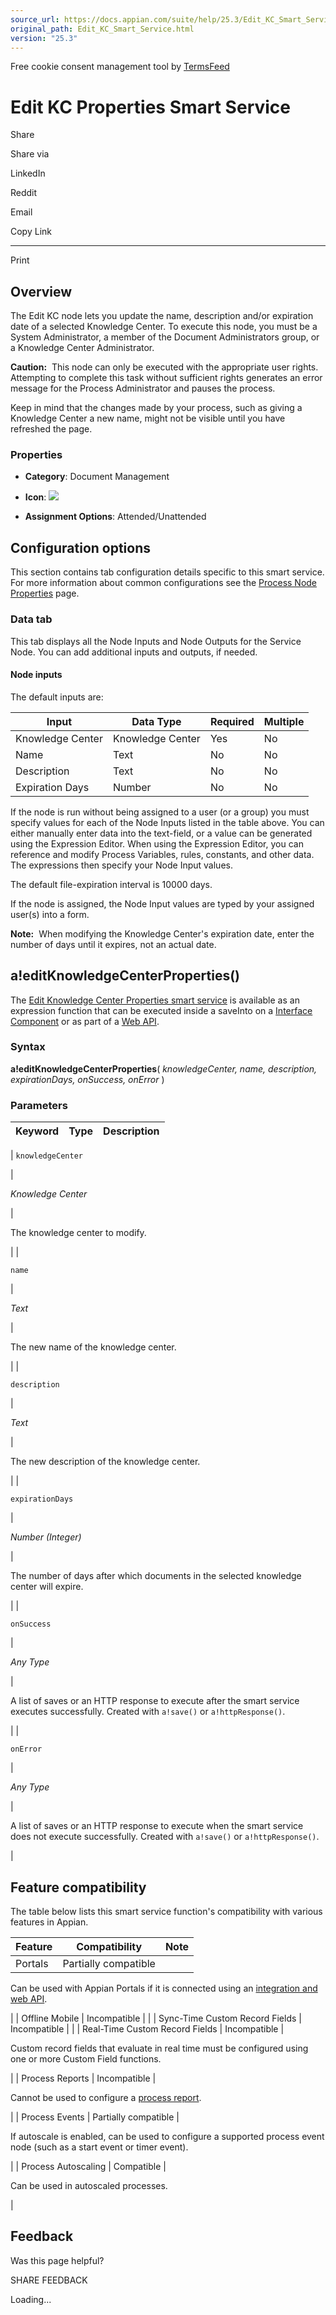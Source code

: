 ```yaml
---
source_url: https://docs.appian.com/suite/help/25.3/Edit_KC_Smart_Service.html
original_path: Edit_KC_Smart_Service.html
version: "25.3"
---
```


Free cookie consent management tool by [TermsFeed](https://www.termsfeed.com/)

# Edit KC Properties Smart Service

Share

Share via

LinkedIn

Reddit

Email

Copy Link

* * *

Print

## Overview

The Edit KC node lets you update the name, description and/or expiration date of a selected Knowledge Center. To execute this node, you must be a System Administrator, a member of the Document Administrators group, or a Knowledge Center Administrator.

**Caution:**  This node can only be executed with the appropriate user rights. Attempting to complete this task without sufficient rights generates an error message for the Process Administrator and pauses the process.

Keep in mind that the changes made by your process, such as giving a Knowledge Center a new name, might not be visible until you have refreshed the page.

### Properties

-   **Category**: Document Management

-   **Icon**: ![](images/Smart_Service_Icons/Edit_KC_Properties.png)

-   **Assignment Options**: Attended/Unattended

## Configuration options

This section contains tab configuration details specific to this smart service. For more information about common configurations see the [Process Node Properties](Process_Node_and_Smart_Service_Properties.html) page.

### Data tab

This tab displays all the Node Inputs and Node Outputs for the Service Node. You can add additional inputs and outputs, if needed.

#### Node inputs

The default inputs are:

| Input | Data Type | Required | Multiple |
| --- | --- | --- | --- |
| Knowledge Center | Knowledge Center | Yes | No |
| Name | Text | No | No |
| Description | Text | No | No |
| Expiration Days | Number | No | No |

If the node is run without being assigned to a user (or a group) you must specify values for each of the Node Inputs listed in the table above. You can either manually enter data into the text-field, or a value can be generated using the Expression Editor. When using the Expression Editor, you can reference and modify Process Variables, rules, constants, and other data. The expressions then specify your Node Input values.

The default file-expiration interval is 10000 days.

If the node is assigned, the Node Input values are typed by your assigned user(s) into a form.

**Note:**  When modifying the Knowledge Center's expiration date, enter the number of days until it expires, not an actual date.

## a!editKnowledgeCenterProperties()

The [Edit Knowledge Center Properties smart service](#) is available as an expression function that can be executed inside a saveInto on a [Interface Component](executing_smart_services.html) or as part of a [Web API](Web_APIs.html).

### Syntax

**a!editKnowledgeCenterProperties**( _knowledgeCenter, name, description, expirationDays, onSuccess, onError_ )

### Parameters

| Keyword | Type | Description |
| --- | --- | --- |
|
`knowledgeCenter`

 |

_Knowledge Center_

 |

The knowledge center to modify.

 |
|

`name`

 |

_Text_

 |

The new name of the knowledge center.

 |
|

`description`

 |

_Text_

 |

The new description of the knowledge center.

 |
|

`expirationDays`

 |

_Number (Integer)_

 |

The number of days after which documents in the selected knowledge center will expire.

 |
|

`onSuccess`

 |

_Any Type_

 |

A list of saves or an HTTP response to execute after the smart service executes successfully. Created with `a!save()` or `a!httpResponse()`.

 |
|

`onError`

 |

_Any Type_

 |

A list of saves or an HTTP response to execute when the smart service does not execute successfully. Created with `a!save()` or `a!httpResponse()`.

 |

## Feature compatibility

The table below lists this smart service function's compatibility with various features in Appian.

| Feature | Compatibility | Note |
| --- | --- | --- |
| Portals | Partially compatible |
Can be used with Appian Portals if it is connected using an [integration and web API](portals-design.html#using-partially-compatible-functions-and-objects-in-a-portal).

 |
| Offline Mobile | Incompatible |  |
| Sync-Time Custom Record Fields | Incompatible |  |
| Real-Time Custom Record Fields | Incompatible |

Custom record fields that evaluate in real time must be configured using one or more Custom Field functions.

 |
| Process Reports | Incompatible |

Cannot be used to configure a [process report](Process_Reports.html).

 |
| Process Events | Partially compatible |

If autoscale is enabled, can be used to configure a supported process event node (such as a start event or timer event).

 |
| Process Autoscaling | Compatible |

Can be used in autoscaled processes.

 |

## Feedback

Was this page helpful?

SHARE FEEDBACK

Loading...